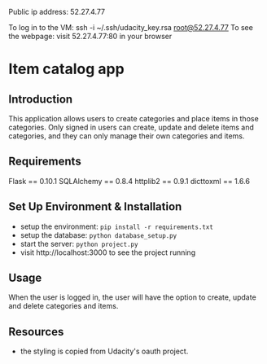 Public ip address: 52.27.4.77

To log in to the VM: ssh -i ~/.ssh/udacity_key.rsa root@52.27.4.77
To see the webpage: visit 52.27.4.77:80 in your browser

# Item catalog app

## Introduction
This application allows users to create categories and place items in those categories. Only signed in users can create, update and delete items and categories, and they can only manage their own categories and items.

## Requirements
Flask == 0.10.1
SQLAlchemy == 0.8.4
httplib2 == 0.9.1
dicttoxml == 1.6.6

## Set Up Environment & Installation
- setup the environment: ```pip install -r requirements.txt```
- setup the database: ```python database_setup.py```
- start the server: ```python project.py```
- visit http://localhost:3000 to see the project running

## Usage
When the user is logged in, the user will have the option to create, update and delete categories and items.

## Resources
- the styling is copied from Udacity's oauth project.
